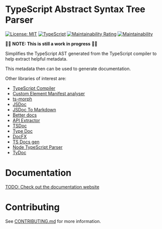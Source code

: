 TypeScript Abstract Syntax Tree Parser
=================

[![License: MIT](https://img.shields.io/badge/License-MIT-yellow.svg)](https://opensource.org/licenses/MIT)
[![TypeScript](https://img.shields.io/badge/%3C%2F%3E-TypeScript-%230074c1.svg)](https://www.typescriptlang.org/)
[![Maintainability Rating](https://sonarcloud.io/api/project_badges/measure?project=jordimarimon_ts-ast-parser&metric=sqale_rating)](https://sonarcloud.io/summary/new_code?id=jordimarimon_ts-ast-parser)
[![Maintainability](https://api.codeclimate.com/v1/badges/c6408307a02f8112a617/maintainability)](https://codeclimate.com/github/jordimarimon/ts-ast-parser/maintainability)

🚨🚨 **NOTE: This is still a work in progress** 🚨🚨

Simplifies the TypeScript AST generated from the TypeScript compiler to help extract helpful metadata.

This metadata then can be used to generate documentation.

Other libraries of interest are:

* [TypeScript Compiler](https://github.com/microsoft/TypeScript/tree/main/src/compiler)
* [Custom Element Manifest analyser](https://github.com/open-wc/custom-elements-manifest/tree/master/packages/analyzer)
* [ts-morph](https://github.com/dsherret/ts-morph/tree/latest/packages/ts-morph)
* [JSDoc](https://github.com/jsdoc/jsdoc)
* [JSDoc To Markdown](https://github.com/jsdoc2md/jsdoc-to-markdown)
* [Better docs](https://github.com/SoftwareBrothers/better-docs)
* [API Extractor](https://api-extractor.com/)
* [TSDoc](https://github.com/microsoft/tsdoc)
* [Type Doc](https://typedoc.org/)
* [DocFX](https://dotnet.github.io/docfx/)
* [TS Docs gen](https://github.com/SimplrJS/ts-docs-gen)
* [Node TypeScript Parser](https://github.com/buehler/node-typescript-parser)
* [TyDoc](https://github.com/tydoc/tydoc)

Documentation
=================

[TODO: Check out the documentation website](https://jordimarimon.github.io/ts-ast-parser)

Contributing
=================

See [CONTRIBUTING.md](CONTRIBUTING.md) for more information.
